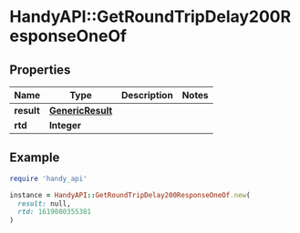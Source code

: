 # HandyAPI::GetRoundTripDelay200ResponseOneOf

## Properties

| Name | Type | Description | Notes |
| ---- | ---- | ----------- | ----- |
| **result** | [**GenericResult**](GenericResult.md) |  |  |
| **rtd** | **Integer** |  |  |

## Example

```ruby
require 'handy_api'

instance = HandyAPI::GetRoundTripDelay200ResponseOneOf.new(
  result: null,
  rtd: 1619080355381
)
```

